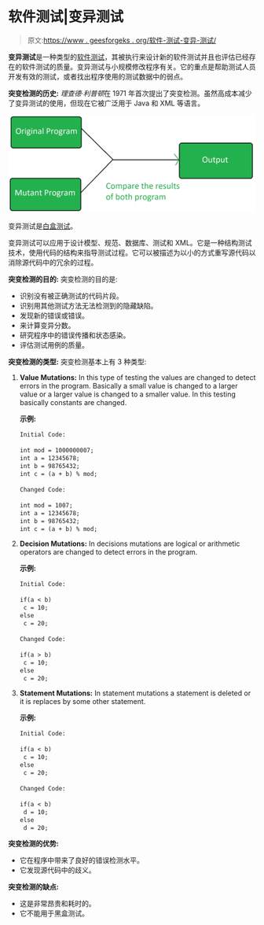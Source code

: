 # 软件测试|变异测试

> 原文:[https://www . geesforgeks . org/软件-测试-变异-测试/](https://www.geeksforgeeks.org/software-testing-mutation-testing/)

**变异测试**是一种类型的[软件测试](https://www.geeksforgeeks.org/software-testing-basics/)，其被执行来设计新的软件测试并且也评估已经存在的软件测试的质量。变异测试与小规模修改程序有关。它的重点是帮助测试人员开发有效的测试，或者找出程序使用的测试数据中的弱点。

**突变检测的历史:**
*理查德·利普顿*在 1971 年首次提出了突变检测。虽然高成本减少了变异测试的使用，但现在它被广泛用于 Java 和 XML 等语言。

![](img/e788ad0236f347825b367b60a8807ddf.png)

变异测试是[白盒测试](https://www.geeksforgeeks.org/software-engineering-white-box-testing/)。

变异测试可以应用于设计模型、规范、数据库、测试和 XML。它是一种结构测试技术，使用代码的结构来指导测试过程。它可以被描述为以小的方式重写源代码以消除源代码中的冗余的过程。

**突变检测的目的:**
突变检测的目的是:

*   识别没有被正确测试的代码片段。
*   识别用其他测试方法无法检测到的隐藏缺陷。
*   发现新的错误或错误。
*   来计算变异分数。
*   研究程序中的错误传播和状态感染。
*   评估测试用例的质量。

**突变检测的类型:**
突变检测基本上有 3 种类型:

1.  **Value Mutations:**
    In this type of testing the values are changed to detect errors in the program. Basically a small value is changed to a larger value or a larger value is changed to a smaller value. In this testing basically constants are changed.

    **示例:**

    ```
    Initial Code:

    int mod = 1000000007;
    int a = 12345678;
    int b = 98765432;
    int c = (a + b) % mod;

    Changed Code:

    int mod = 1007;
    int a = 12345678;
    int b = 98765432;
    int c = (a + b) % mod; 
    ```

2.  **Decision Mutations:**
    In decisions mutations are logical or arithmetic operators are changed to detect errors in the program.

    **示例:**

    ```
    Initial Code:

    if(a < b)
     c = 10;
    else
     c = 20;

    Changed Code:

    if(a > b)
     c = 10;
    else
     c = 20; 
    ```

3.  **Statement Mutations:**
    In statement mutations a statement is deleted or it is replaces by some other statement.

    **示例:**

    ```
    Initial Code:

    if(a < b)
     c = 10;
    else
     c = 20;

    Changed Code:

    if(a < b)
     d = 10;
    else
     d = 20; 
    ```

**突变检测的优势:**

*   它在程序中带来了良好的错误检测水平。
*   它发现源代码中的歧义。

**突变检测的缺点:**

*   这是非常昂贵和耗时的。
*   它不能用于黑盒测试。